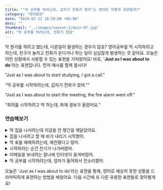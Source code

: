 ```yaml
---
title: "‘막 공부를 하려는데, 갑자기 전화가 왔어’는 영어로 어떻게 표현할까?"
category: "영어표현"
date: "2024-02-12 18:20:00 +09:00"
desc: ""
thumbnail: "../images/season-1/main-07.jpg"
alt: "막 공부를 하려는데, 전화가 왔음"
---
```


막 뭔가를 하려고 했는데, 다른일이 발생하는 경우가 많죠? 영어공부를 막 시작하려고 하는데, 친구가 놀자고 전화가 온다거나 하는 일이 심심찮게 발생하는 것 같아요. 오늘은 이런 상황에서 사용할 수 있는 표현을 가져왔어요! 바로, '**Just as I was about to do**'라는 표현입니다. 먼저 예시를 함께 봅시다!

"Just as I was about to start studying, I got a call."

"막 공부를 시작하려는데, 갑자기 전화가 왔어.""

“Just as I was about to start the meeting, the fire alarm went off.”

“회의를 시작하려고 딱 하는데, 화재 경보가 울렸어요.”

### 연습해보기

<details>
  <summary>딱 집을 나서려는데 지갑을 안 챙긴걸 깨달았어요.</summary>
  <span>Just as I was about to leave the house, I realized I had forgotten my wallet.</span>
</details>

<details>
 <summary>집을 나서려고 할 때 비가 내리기 시작했어.</summary>
  <span>Just as I was about to leave home, it started to rain.</span>
</details>

<details>
  <summary>막 표를 예매하려는데, 매진됐다고 떴어.
  </summary>
  <span>Just as I was about to book the tickets, it showed they were sold out.
  </span>
</details>

<details>
  <summary>시작하려는 순간 전기가 나가버렸어.
  </summary>
  <span>Just as I was about to start, the power went out.
  </span>
</details>

<details>
  <summary>이메일을 보내려는 찰나에 인터넷이 끊겨버렸어.
  </summary>
  <span>Just as I was about to send an email, the internet went down.
  </span>
</details>

<details>
  <summary>막 공부를 시작하려는데, 엄마가 들어와서 잔소리했어.
  </summary>
  <span>Just as I was about to start studying, my mom came in and started nagging
  </span>
</details>

오늘은 'Just as I was about to do'라는 표현을 통해, 영어로 예상치 못한 상황을 드라마틱하게 표현하는 방법을 배웠어요. 다음 시간에 또 다른 유용한 표현들로 찾아뵐게요!
